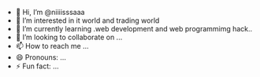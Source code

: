 - 👋 Hi, I’m @niiiisssaaa
- 👀 I’m interested in it world and trading world 
- 🌱 I’m currently learning .web development and web programmimg hack..
- 💞️ I’m looking to collaborate on ...
- 📫 How to reach me ...
- 😄 Pronouns: ...
- ⚡ Fun fact: ...

<!---
niiiisssaaa/niiiisssaaa is a ✨ special ✨ repository because its `README.md` (this file) appears on your GitHub profile.
You can click the Preview link to take a look at your changes.
--->
